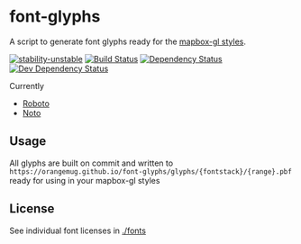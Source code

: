 # font-glyphs
A script to generate font glyphs ready for the [mapbox-gl styles](https://www.mapbox.com/mapbox-gl-style-spec).

[![stability-unstable](https://img.shields.io/badge/stability-unstable-yellow.svg)][stability]
[![Build Status](https://circleci.com/gh/orangemug/font-glyphs.png?style=shield)][circleci]
[![Dependency Status](https://david-dm.org/orangemug/font-glyphs.svg)][dm-prod]
[![Dev Dependency Status](https://david-dm.org/orangemug/font-glyphs/dev-status.svg)][dm-dev]

[stability]:   https://github.com/orangemug/stability-badges#unstable
[circleci]:    https://circleci.com/gh/orangemug/font-glyphs
[dm-prod]:     https://david-dm.org/orangemug/font-glyphs
[dm-dev]:      https://david-dm.org/orangemug/font-glyphs#info=devDependencies

Currently

 - [Roboto](https://github.com/google/roboto)
 - [Noto](https://github.com/googlei18n/noto-fonts)


## Usage
All glyphs are built on commit and written to `https://orangemug.github.io/font-glyphs/glyphs/{fontstack}/{range}.pbf` ready for using in your mapbox-gl styles



## License
See individual font licenses in [./fonts](/fonts)
